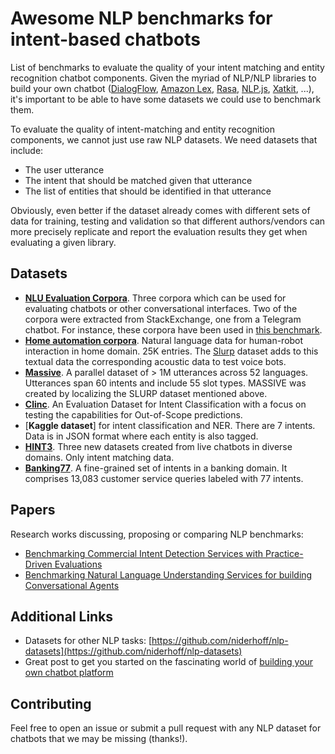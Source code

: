 # Awesome NLP benchmarks for intent-based chatbots

List of benchmarks to evaluate the quality of your intent matching and entity recognition chatbot components. Given the myriad of NLP/NLP libraries to build your own chatbot ([DialogFlow](https://cloud.google.com/dialogflow), [Amazon Lex](https://aws.amazon.com/lex/), [Rasa](https://github.com/RasaHQ/), [NLP.js](https://github.com/axa-group/nlp.js/), [Xatkit](https://github.com/xatkit-bot-platform), ...), it's important to be able to have some datasets we could use to benchmark them. 

To evaluate the quality of intent-matching and entity recognition components, we cannot just use raw NLP datasets. We need datasets that include:
- The user utterance
- The intent that should be matched given that utterance 
- The list of entities that should be identified in that utterance 

Obviously, even better if the dataset already comes with different sets of data for training, testing and validation so that different authors/vendors can more precisely replicate and report the evaluation results they get when evaluating a given library.

## Datasets 

- [**NLU Evaluation Corpora**](https://github.com/sebischair/NLU-Evaluation-Corpora). Three corpora which can be used for evaluating chatbots or other conversational interfaces. Two of the corpora were extracted from StackExchange, one from a Telegram chatbot. For instance, these corpora have been used in [this benchmark](https://github.com/axa-group/nlp.js/blob/master/docs/v3/benchmarking.md).
- [**Home automation corpora**](https://github.com/xliuhw/NLU-Evaluation-Data). Natural language data for human-robot interaction in home domain. 25K entries. The [Slurp](https://github.com/pswietojanski/slurp) dataset adds to this textual data the corresponding acoustic data to test voice bots.
- [**Massive**](https://github.com/alexa/massive). A parallel dataset of > 1M utterances across 52 languages. Utterances span 60 intents and include 55 slot types. MASSIVE was created by localizing the SLURP dataset mentioned above. 
- [**Clinc**](https://github.com/clinc/oos-eval). An Evaluation Dataset for Intent Classification with a focus on testing the capabilities for Out-of-Scope predictions.
- [**Kaggle dataset**] for intent classification and NER. There are 7 intents. Data is in JSON format where each entity is also tagged.
- [**HINT3**](https://github.com/hellohaptik/HINT3). Three new datasets created from live chatbots in diverse domains. Only intent matching data.
- [**Banking77**](https://huggingface.co/datasets/banking77). A fine-grained set of intents in a banking domain. It comprises 13,083 customer service queries labeled with 77 intents.


## Papers

Research works discussing, proposing or comparing NLP benchmarks:

- [Benchmarking Commercial Intent Detection Services with Practice-Driven Evaluations](https://aclanthology.org/2021.naacl-industry.38.pdf)
- [Benchmarking Natural Language Understanding Services for building Conversational Agents](https://arxiv.org/abs/1903.05566)


## Additional Links

- Datasets for other NLP tasks: [https://github.com/niderhoff/nlp-datasets](https://github.com/niderhoff/nlp-datasets)
- Great post to get you started on the fascinating world of [building your own chatbot platform](https://jseijas.medium.com/how-to-build-your-own-nlp-for-chatbots-9b4c08eb03a9)


## Contributing
Feel free to open an issue or submit a pull request with any NLP dataset for chatbots that we may be missing (thanks!).
